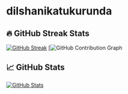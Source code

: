 ﻿# dilshanikatukurunda
## 🔥 GitHub Streak Stats
[![GitHub Streak](https://streak-stats.demolab.com?user=dilshanikatukurunda&theme=highcontrast&date_format=j%20M%5B%20Y%5D)](https://git.io/streak-stats)
[![GitHub Contribution Graph](https://activity-graph.herokuapp.com/graph?username=dilshanikatukurunda&theme=react-dark)

## 📈 GitHub Stats
[![GitHub Stats](https://github-readme-stats.vercel.app/api?username=dilshanikatukurunda&show_icons=true&theme=radical)](https://github.com/anuraghazra/github-readme-stats)

